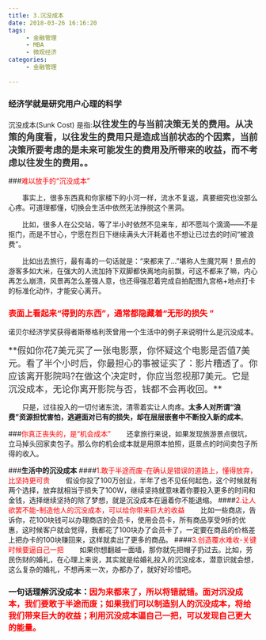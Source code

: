 ```yaml
---
title: 3.沉没成本
date: 2018-03-26 16:16:20
tags: 
     - 金融管理
     - MBA
     - 微观经济
categories: 
     - 金融管理
     
---
```

### 经济学就是研究用户心理的科学
沉没成本(Sunk Cost) 是指:<font color=333333 face="微软雅黑" size=4>**以往发生的与当前决策无关的费用。从决策的角度看，以往发生的费用只是造成当前状态的个因素，当前决策所要考虑的是未来可能发生的费用及所带来的收益，而不考虑以往发生的费用。。**</font>
<!-- more -->
###<font color=red>难以放手的“沉没成本”</font>

　　事实上，很多东西真和你家楼下的小河一样，流水不复返，真要细究也没那么心疼。可道理都懂，切换会生活中依然无法挣脱这个黑洞。

　　比如，很多人在公交站，等了半小时依然不见来车，却不愿叫个滴滴——不是抠门，而是不甘心，宁愿在烈日下继续满头大汗耗着也不想让已过去的时间“被浪费”。

　　比如出去旅行，最有毒的一句话就是：“来都来了…”堪称人生魔咒啊！景点的游客多如大米，在强大的人流加持下双脚都快离地向前飘，可这不都来了嘛，内心再怎么崩溃，风景再怎么差强人意，也还得强忍着完成自拍配图九宫格+地点打卡的标准化动作，才能安心离开。

### <font color=red>表面上看起来“得到的东西”，通常都隐藏着“无形的损失 ”</font>
诺贝尔经济学奖获得者斯蒂格利茨曾用一个生活中的例子来说明什么是沉没成本。

<td bgcolor=#e2e2e2><font size=4 color=333333>**假如你花7美元买了一张电影票，你怀疑这个电影是否值7美元。看了半个小时后，你最担心的事被证实了：影片糟透了。你应该离开影院吗?在做这个决定时，你应当忽视那7美元。它是沉没成本，无论你离开影院与否，钱都不会再收回。**</font></td>

　　只是，过往投入的一切付诸东流，清零着实让人肉疼。**太多人对所谓“浪费”资源担忧害怕，逃避面对已有的损失，却在层层嵌套中不断投入新的成本**。

###<font color=red>你真正丧失的，是“机会成本”</font>
　　还拿旅行来说，如果发现旅游景点很坑，立马掉头回家卖包子。那么你的机会成本就是用原本拍照，逛景点的时间卖包子所得的收入。

###**生活中的沉没成本**
####<font color=red>1.敢于半途而废-在确认是错误的道路上，懂得放弃，比坚持更可贵</font>
　　假设你投了100万创业，半年了也不见任何起色，这个时候就有两个选择，放弃就相当于损失了100W，继续坚持就意味着你要投入更多的时间和金钱，选择继续坚持的除了梦想，就是沉没成本在逼着你不能退缩。
####<font color=red>2.让人欲罢不能-制造他人的沉没成本，可以给你带来巨大的收益</font>
　　比如一些商店，告诉你，花100块钱可以办理商店的会员卡，使用会员卡，所有商品享受9折的优惠，这时候客户就会觉得，我都花了100块办了会员卡了，一定要在商品的价格差上把办卡的100块赚回来，这样就卖出了更多的商品。
####<font color=red>3.创造覆水难收-关键时候要逼自己一把</font>
　　如果你想翻越一面墙，那你就先把帽子扔过去。比如，劳民伤财的婚礼，在心理上来说，其实就是给婚礼投入的沉没成本，潜意识就会想，这么复杂的婚礼，不想再来一次，办都办了，就好好珍惜吧。
### <font>**一句话理解沉没成本：**</font><font color=red>**因为来都来了，所以将错就错。面对沉没成本，我们要敢于半途而废；如果我们可以制造别人的沉没成本，将给我们带来巨大的收益；利用沉没成本逼自己一把，可以发现自己更大的能量。**</font>
